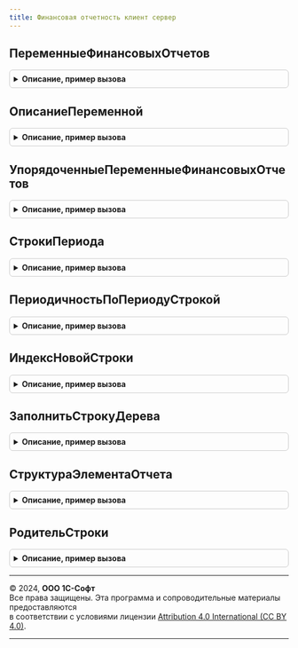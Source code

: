 ```yaml
---
title: Финансовая отчетность клиент сервер
---
```



## ПеременныеФинансовыхОтчетов
<details style="margin: 1em 0; padding: 0.5em; border: 1px solid #ccc; border-radius: 6px;">

<summary style="font-weight: bold; cursor: pointer;">Описание, пример вызова</summary>

```bsl

// Возвращает структуру значений параметров для подстановки в текстовые поля, используемых в финансовых отчетах.
//
// Параметры:
//  ИсключаяСкобки - Булево - Если истина, то из имени и представления параметра будут исключены ограничивающие квадратные скобки.
//  		Значение по умолчанию Ложь.
//  КодЯзыка - Строка - Код языка. По умолчанию пустая строка - соответствует языку текущего пользователя.
//  		Задается при необходимости получения представления для конкретного языка, например, для основного языка конфигурации.
//
// Возвращаемое значение:
//  Структура - Структура параметров, используемых в финансовых отчетах:
//   * КомплектОтчетов - Структура - Структура, хранящая нелокализируемое хранимое в базе данных значение и локализируемое представление:
//     ** Имя - Строка - Идентификатор параметра. Не локализуется, хранится в базе данных. Например, "[ТекущаяДатаИВремя]".
//     ** Представление - Строка - Представление переменной, может заключаться в квадратные скобки.
//   * ВидОтчета - Структура - Структура, хранящая нелокализируемое хранимое в базе данных значение и локализируемое представление:
//     ** Имя - Строка - Идентификатор параметра. Не локализуется, хранится в базе данных. Например, "[ТекущаяДатаИВремя]".
//     ** Представление - Строка - Представление переменной, может заключаться в квадратные скобки.
//   * ТекущаяДатаИВремя - Структура - Структура, хранящая нелокализируемое хранимое в базе данных значение и локализируемое представление:
//     ** Имя - Строка - Идентификатор параметра. Не локализуется, хранится в базе данных. Например, "[ТекущаяДатаИВремя]".
//     ** Представление - Строка - Представление переменной, может заключаться в квадратные скобки.
//   * ПериодОтчетности - Структура - Структура, хранящая нелокализируемое хранимое в базе данных значение и локализируемое представление:
//     ** Имя - Строка - Идентификатор параметра. Не локализуется, хранится в базе данных. Например, "[ТекущаяДатаИВремя]".
//     ** Представление - Строка - Представление переменной, может заключаться в квадратные скобки.
//   * КонечнаяДатаПериодаОтчета - Структура - Структура, хранящая нелокализируемое хранимое в базе данных значение и локализируемое представление:
//     ** Имя - Строка - Идентификатор параметра. Не локализуется, хранится в базе данных. Например, "[ТекущаяДатаИВремя]".
//     ** Представление - Строка - Представление переменной, может заключаться в квадратные скобки.
//   * Организация - Структура - Структура, хранящая нелокализируемое хранимое в базе данных значение и локализируемое представление:
//     ** Имя - Строка - Идентификатор параметра. Не локализуется, хранится в базе данных. Например, "[ТекущаяДатаИВремя]".
//     ** Представление - Строка - Представление переменной, может заключаться в квадратные скобки./
//
Функция ПеременныеФинансовыхОтчетов(ИсключаяСкобки = Ложь, КодЯзыка = "") Экспорт
```

Пример вызова
```bsl
Результат = ФинансоваяОтчетностьКлиентСервер.ПеременныеФинансовыхОтчетов(ИсключаяСкобки, КодЯзыка);
```
</details>

## ОписаниеПеременной
<details style="margin: 1em 0; padding: 0.5em; border: 1px solid #ccc; border-radius: 6px;">

<summary style="font-weight: bold; cursor: pointer;">Описание, пример вызова</summary>

```bsl

// Возвращаемое значение:
//  Структура - Структура, хранящая нелокализируемое хранимое в базе данных значение и локализируемое представление:
//  * Имя   - Строка - Идентификатор параметра. Не локализуется, хранится в базе данных. Например, "[ТекущаяДатаИВремя]".
//  * Представление - Строка - Представление параметра.
//
Функция ОписаниеПеременной(Имя = "", Представление = "") Экспорт
```

Пример вызова
```bsl
Результат = ФинансоваяОтчетностьКлиентСервер.ОписаниеПеременной(Имя, Представление);
```
</details>

## УпорядоченныеПеременныеФинансовыхОтчетов
<details style="margin: 1em 0; padding: 0.5em; border: 1px solid #ccc; border-radius: 6px;">

<summary style="font-weight: bold; cursor: pointer;">Описание, пример вызова</summary>

```bsl

// Возвращает упорядоченный массив значений переменных для подстановки в текстовые поля, используемых в финансовых отчетах.
//
// Параметры:
//  КодЯзыка         - Строка       - Код языка. По умолчанию пустая строка - соответствует языку текущего пользователя.
//                                    Задается при необходимости получения представления для конкретного языка, например, для основного языка конфигурации.
//
// Возвращаемое значение:
//  Массив из см. НовыйСтруктураПеременнойФинансовыхОтчетов - Упорядоченный массив параметров,
//  используемых в финансовых отчетах для подстановки в текстовые поля.
//
Функция УпорядоченныеПеременныеФинансовыхОтчетов(КодЯзыка = "") Экспорт
```

Пример вызова
```bsl
Результат = ФинансоваяОтчетностьКлиентСервер.УпорядоченныеПеременныеФинансовыхОтчетов(КодЯзыка);
```
</details>

## СтрокиПериода
<details style="margin: 1em 0; padding: 0.5em; border: 1px solid #ccc; border-radius: 6px;">

<summary style="font-weight: bold; cursor: pointer;">Описание, пример вызова</summary>

```bsl

// Получает строки периода по значению перечисления.
//
// Параметры:
// 	Период - ПеречислениеСсылка.Периодичность
// Возвращаемое значение:
// 	Структура - различные представления строка периода, содержит поля:
// 	 * Период - Строка - "Период" + период
// 	 * ВыражениеПериода - Строка - "ВыражениеПериода" + период
// 	 * ФлагПериод - Строка - "ФлагПериод" + период.
// 	 * ПериодОтчет - Строка - "Период" + период + "Отчет"
// 	 * ПериодСоединение - Строка - "Период" + период + "Соединение"
//
Функция СтрокиПериода(Период) Экспорт
```

Пример вызова
```bsl
Результат = ФинансоваяОтчетностьКлиентСервер.СтрокиПериода(Период) 
```
</details>

## ПериодичностьПоПериодуСтрокой
<details style="margin: 1em 0; padding: 0.5em; border: 1px solid #ccc; border-radius: 6px;">

<summary style="font-weight: bold; cursor: pointer;">Описание, пример вызова</summary>

```bsl

// Возвращает периодичность по строковому выражению периода
//
// Параметры:
//  ПериодСтрока - строковое выражение периода ("ПериодДень", "ПериодНеделя", "ПериодМесяц" и др.)
//
// Возвращаемое значение:
//    Периодичность - значение перечисления Периодичность
//
Функция ПериодичностьПоПериодуСтрокой(ПериодСтрока) Экспорт
```

Пример вызова
```bsl
Результат = ФинансоваяОтчетностьКлиентСервер.ПериодичностьПоПериодуСтрокой(ПериодСтрока) 
```
</details>

## ИндексНовойСтроки
<details style="margin: 1em 0; padding: 0.5em; border: 1px solid #ccc; border-radius: 6px;">

<summary style="font-weight: bold; cursor: pointer;">Описание, пример вызова</summary>

```bsl

//++ НЕ УТ

// Возвращает индекс новой строки с учетом наличия в коллекции элемента отчета "ИтогПоГруппе".
//
//	Параметры:
//		СтрокиДерева - ДанныеФормыКоллекцияЭлементовДерева - коллекция строк в которой необходимо определить индекс вставки новой строки.
//
//	Возвращаемое значение:
//		Число - индекс для вставки новой строки.
//
Функция ИндексНовойСтроки(СтрокиДерева) Экспорт
```

Пример вызова
```bsl
Результат = ФинансоваяОтчетностьКлиентСервер.ИндексНовойСтроки(СтрокиДерева) 
```
</details>

## ЗаполнитьСтрокуДерева
<details style="margin: 1em 0; padding: 0.5em; border: 1px solid #ccc; border-radius: 6px;">

<summary style="font-weight: bold; cursor: pointer;">Описание, пример вызова</summary>

```bsl

// Процедура заполняет строку списка или дерева элементов отчета
// дополнительными реквизитами.
//
// Параметры:
//  Параметры - структура - поля структуры:
//		Источник - структура - источник заполнения
//		СтрокаПриемник - ДанныеФормыСтрокаДерева - строка, которую заполняем
//		АдресЭлементаВХранилище - строка - адрес хранилища элемента
//		Поле - ДанныеФормыКоллекция - для поиска строки, если приемник - идентификатор строки.
//
Процедура ЗаполнитьСтрокуДерева(Параметры) Экспорт
```

Пример вызова
```bsl
ФинансоваяОтчетностьКлиентСервер.ЗаполнитьСтрокуДерева(Параметры) 
```
</details>

## СтруктураЭлементаОтчета
<details style="margin: 1em 0; padding: 0.5em; border: 1px solid #ccc; border-radius: 6px;">

<summary style="font-weight: bold; cursor: pointer;">Описание, пример вызова</summary>

```bsl

// Функция возвращает структуру реквизитов для помещения во временное хранилище
//
// Возвращаемое значение:
// 	Структура - структура со свойствами:
// 	*ИсточникиЗначений - ТаблицаЗначений -:
// 	  **Источник - СправочникСсылка.ЭлементыФинансовыхОтчетов -
// 	  **ДобавляемыеЗначенияДокумента - Булево -
// 	*РасшифровкаПолейОтбораЭО - ТаблицаЗначений -:
// 	  **ЭлементОтчета - СправочникСсылка.ЭлементыФинансовыхОтчетов -
// 	  **КлючЭлементаОформления - УникальныйИдентификатор -
// 	  **ИмяПоляОтбора - Строка -
// 	  **ИмяРесурса - Строка -
// 	*ОформляемыеКолонки - ТаблицаЗначений -:
// 	  **ЭлементОтчета - СправочникСсылка.ЭлементыФинансовыхОтчетов -
// 	  **КлючЭлементаОформления - УникальныйИдентификатор -
// 	*ОформляемыеСтроки  - ТаблицаЗначений -:
// 	  **ЭлементОтчета - СправочникСсылка.ЭлементыФинансовыхОтчетов -
// 	  **КлючЭлементаОформления - УникальныйИдентификатор -
// 	*ЭлементыОформления - ТаблицаЗначений -:
// 	  **Оформление - ХранилищеЗначения -
// 	  **Условие - ХранилищеЗначения -
// 	  **ТипОформляемойОбласти - ПеречислениеСсылка.ТипыОформляемыхОбластейБюджетныхОтчетов -
// 	  **КлючЭлементаОформления - УникальныйИдентификатор -
// 	*ДополнительныеПоля - ТаблицаЗначений -:
// 	  **Реквизит - Строка -
// 	  **Наименование - Строка -
// 	  **ВыводитьЗаголовок - Булево -
// 	  **ВОтдельнойКолонке - Булево -
// 	*ЭлементыТаблицы - ТаблицаЗначений -:
// 	  **Строка - СправочникСсылка.ЭлементыФинансовыхОтчетов -
// 	  **Колонка - СправочникСсылка.ЭлементыФинансовыхОтчетов -
// 	  **Элемент - СправочникСсылка.ЭлементыФинансовыхОтчетов -
// 	*ОперандыФормулы - ТаблицаЗначений - таблица операндов формулы:
// 	  **Идентификатор - Строка -
// 	  **Операнд - СправочникСсылка.ЭлементыФинансовыхОтчетов -
// 	*РеквизитыВидаЭлемента - ТаблицаЗначений -:
// 	  **Реквизит - ПланВидовХарактеристикСсылка.РеквизитыЭлементовФинансовыхОтчетов -
// 	  **Значение - Характеристика.РеквизитыЭлементовФинансовыхОтчетов -
// 	*СвязанныйЭлемент - СправочникСсылка.ЭлементыФинансовыхОтчетов -
// 	*ЗначениеАналитики - Характеристика.АналитикиСтатейБюджетов -
// 	*ЕстьНастройки - Булево -
// 	*ДополнительныйОтбор - ХранилищеЗначения -
// 	*Комментарий - Строка -
// 	*ОбратныйЗнак - Булево -
// 	*НаименованиеДляПечати - Строка -
// 	*ВидЭлемента - ПеречислениеСсылка.ВидыЭлементовФинансовогоОтчета -
// 	*Код - Число -
// 	*Наименование - Неопределено -
// 	*Владелец - СправочникСсылка.ВидыБюджетов -
// 				- СправочникСсылка.ВидыФинансовыхОтчетов -
// 	*Ссылка - СправочникСсылка.ЭлементыФинансовыхОтчетов -
//  * Точность - Число -
//
Функция СтруктураЭлементаОтчета() Экспорт
```

Пример вызова
```bsl
Результат = ФинансоваяОтчетностьКлиентСервер.СтруктураЭлементаОтчета() 
```
</details>

## РодительСтроки
<details style="margin: 1em 0; padding: 0.5em; border: 1px solid #ccc; border-radius: 6px;">

<summary style="font-weight: bold; cursor: pointer;">Описание, пример вызова</summary>

```bsl

//-- НЕ УТ

// Возвращает родителя переданной строки в зависимости от типа.
//
//	Параметры:
//		СтрокаДерева - ДанныеФормыЭлементДерева, СтрокаДереваЗначений - строка дерева элементов отчета.
//
//	Возвращаемое значение:
//		ДанныеФормыЭлементДерева - Родитель строки,
//		СтрокаДереваЗначений - Родитель строки.
//
Функция РодительСтроки(СтрокаДерева) Экспорт
```

Пример вызова
```bsl
Результат = ФинансоваяОтчетностьКлиентСервер.РодительСтроки(СтрокаДерева) 
```
</details>

---

© 2024, **ООО 1С-Софт**  
Все права защищены. Эта программа и сопроводительные материалы предоставляются  
в соответствии с условиями лицензии [Attribution 4.0 International (CC BY 4.0)](https://creativecommons.org/licenses/by/4.0/legalcode).

---
